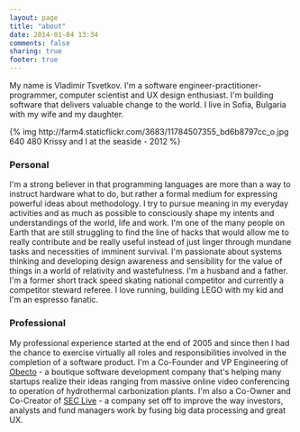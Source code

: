 ```yaml
---
layout: page
title: "about"
date: 2014-01-04 13:34
comments: false
sharing: true
footer: true
---
```


My name is Vladimir Tsvetkov. I'm a software engineer-practitioner-programmer, computer scientist and UX design enthusiast. I'm building software that delivers valuable change to the world. I live in Sofia, Bulgaria with my wife and my daughter. 

<div class="screenshot">
{% img http://farm4.staticflickr.com/3683/11784507355_bd6b8797cc_o.jpg 640 480 Krissy and I at the seaside - 2012 %}
</div>

### Personal

I'm a strong believer in that programming languages are more than a way to instruct hardware what to do, but rather a formal medium for expressing powerful ideas about methodology. I try to pursue meaning in my everyday activities and as much as possible to consciously shape my intents and understandings of the world, life and work. I'm one of the many people on Earth that are still struggling to find the line of hacks that would allow me to really contribute and be really useful instead of just linger through mundane tasks and necessities of imminent survival. I'm passionate about systems thinking and developing design awareness and sensibility for the value of things in a world of relativity and wastefulness. I'm a husband and a father. I'm a former short track speed skating national competitor and currently a competitor steward referee. I love running, building LEGO with my kid and I'm an espresso fanatic.

### Professional

My professional experience started at the end of 2005 and since then I had the chance to exercise virtually all roles and responsibilities involved in the completion of a software product. I'm a Co-Founder and VP Engineering of [Obecto][obecto] - a boutique software development company that's helping many startups realize their ideas ranging from massive online video conferencing to operation of hydrothermal carbonization plants. I'm also a Co-Owner and Co-Creator of [SEC Live][seclive] - a company set off to improve the way investors, analysts and fund managers work by fusing big data processing and great UX.

[obecto]: http://www.obecto.com/ "Obecto - Boutique Software Development Company"
[seclive]: http://www.seclive.com/ "SEC Live | Your ultimate tool for reading SEC filings" 
